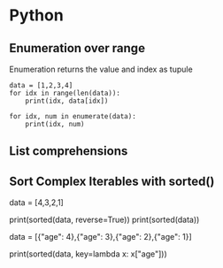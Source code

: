 # Python

## Enumeration over range 

Enumeration returns the value and index as tupule

```
data = [1,2,3,4]
for idx in range(len(data)):
    print(idx, data[idx])
```
```
for idx, num in enumerate(data):
    print(idx, num)
```

## List comprehensions

## Sort Complex Iterables with sorted()

data = [4,3,2,1]

print(sorted(data, reverse=True))
print(sorted(data))

data = [{"age": 4},{"age": 3},{"age": 2},{"age": 1}]

print(sorted(data, key=lambda x: x["age"]))
